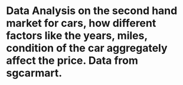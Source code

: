 # Data Analysis on the second hand market for cars, how different factors like the years, miles, condition of the car aggregately affect the price. Data from sgcarmart.
